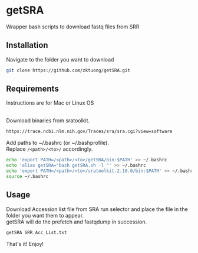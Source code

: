 # getSRA
Wrapper bash scripts to download fastq files from SRR

## Installation
Navigate to the folder you want to download
```bash
git clone https://github.com/zktuong/getSRA.git
```

## Requirements
Instructions are for Mac or Linux OS<br>

<br>Download binaries from sratoolkit.
```bash
https://trace.ncbi.nlm.nih.gov/Traces/sra/sra.cgi?view=software
```

Add paths to ~/.bashrc (or ~/.bashprofile).
<br>Replace ```/<path>/<to>/``` accordingly.
```bash
echo 'export PATH=/<path>/<to>/getSRA/bin:$PATH' >> ~/.bashrc
echo 'alias getSRA="bash getSRA.sh -l "' >> ~/.bashrc
echo 'export PATH=/<path>/<to>/sratoolkit.2.10.0/bin:$PATH' >> ~/.bashrc
source ~/.bashrc
```

## Usage
Download Accession list file from SRA run selector and place the file in the folder you want them to appear.
<br>getSRA will do the prefetch and fastqdump in succession.
```bash
getSRA SRR_Acc_List.txt
```

That's it! Enjoy!

